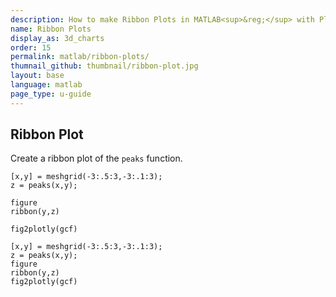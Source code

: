 ```yaml
---
description: How to make Ribbon Plots in MATLAB<sup>&reg;</sup> with Plotly.
name: Ribbon Plots
display_as: 3d_charts
order: 15
permalink: matlab/ribbon-plots/
thumnail_github: thumbnail/ribbon-plot.jpg
layout: base
language: matlab
page_type: u-guide
---
```


## Ribbon Plot

Create a ribbon plot of the `peaks` function.

```{matlab}
[x,y] = meshgrid(-3:.5:3,-3:.1:3);
z = peaks(x,y);

figure
ribbon(y,z)

fig2plotly(gcf)
```


```{matlab}
[x,y] = meshgrid(-3:.5:3,-3:.1:3);
z = peaks(x,y);
figure
ribbon(y,z)
fig2plotly(gcf)

```
